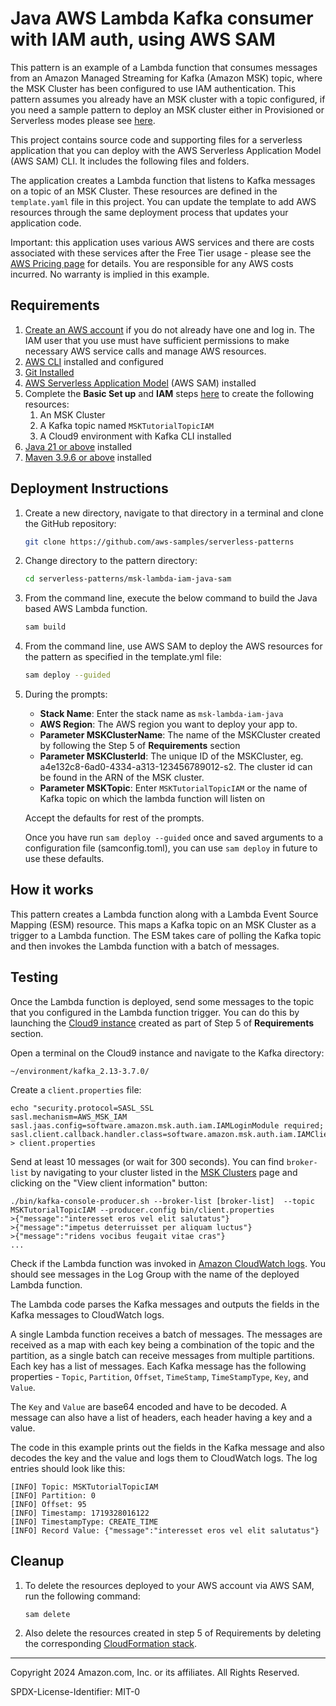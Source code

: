 # Java AWS Lambda Kafka consumer with IAM auth, using AWS SAM

This pattern is an example of a Lambda function that consumes messages from an Amazon Managed Streaming for Kafka (Amazon MSK) topic, where the MSK Cluster has been configured to use IAM authentication. This pattern assumes you already have an MSK cluster with a topic configured, if you need a sample pattern to deploy an MSK cluster either in Provisioned or Serverless modes please see [here](https://github.com/aws-samples/serverless-patterns/tree/main/msk-cfn-sasl-lambda/create-cluster-cfn).

This project contains source code and supporting files for a serverless application that you can deploy with the AWS Serverless Application Model (AWS SAM) CLI. It includes the following files and folders.

The application creates a Lambda function that listens to Kafka messages on a topic of an MSK Cluster. These resources are defined in the `template.yaml` file in this project. You can update the template to add AWS resources through the same deployment process that updates your application code.

Important: this application uses various AWS services and there are costs associated with these services after the Free Tier usage - please see the [AWS Pricing page](https://aws.amazon.com/pricing/) for details. You are responsible for any AWS costs incurred. No warranty is implied in this example.

## Requirements

1. [Create an AWS account](https://portal.aws.amazon.com/gp/aws/developer/registration/index.html) if you do not already have one and log in. The IAM user that you use must have sufficient permissions to make necessary AWS service calls and manage AWS resources.
2. [AWS CLI](https://docs.aws.amazon.com/cli/latest/userguide/install-cliv2.html) installed and configured
3. [Git Installed](https://git-scm.com/book/en/v2/Getting-Started-Installing-Git)
4. [AWS Serverless Application Model](https://docs.aws.amazon.com/serverless-application-model/latest/developerguide/serverless-sam-cli-install.html) (AWS SAM) installed
5. Complete the **Basic Set up** and **IAM** steps [here](https://github.com/aws-samples/serverless-patterns/tree/main/msk-cfn-sasl-lambda/create-cluster-cfn) to create the following resources:
   1. An MSK Cluster 
   2. A Kafka topic named `MSKTutorialTopicIAM`
   3. A Cloud9 environment with Kafka CLI installed
6. [Java 21 or above](https://docs.aws.amazon.com/corretto/latest/corretto-21-ug/downloads-list.html) installed
7. [Maven 3.9.6 or above](https://maven.apache.org/download.cgi) installed

## Deployment Instructions

1. Create a new directory, navigate to that directory in a terminal and clone the GitHub repository:
   ```bash
   git clone https://github.com/aws-samples/serverless-patterns
   ```

2. Change directory to the pattern directory:
   ```bash
   cd serverless-patterns/msk-lambda-iam-java-sam
   ```

3. From the command line, execute the below command to build the Java based AWS Lambda function.
   ```bash
   sam build
   ```

4. From the command line, use AWS SAM to deploy the AWS resources for the pattern as specified in the template.yml file:
   ```bash
   sam deploy --guided
   ```
5. During the prompts:

   * **Stack Name**: Enter the stack name as `msk-lambda-iam-java` 
   * **AWS Region**: The AWS region you want to deploy your app to.
   * **Parameter MSKClusterName**: The name of the MSKCluster created by following the Step 5 of **Requirements** section
   * **Parameter MSKClusterId**: The unique ID of the MSKCluster, eg. a4e132c8-6ad0-4334-a313-123456789012-s2. The cluster id can be found in the ARN of the MSK cluster.
   * **Parameter MSKTopic**: Enter `MSKTutorialTopicIAM` or the name of Kafka topic on which the lambda function will listen on

   Accept the defaults for rest of the prompts. 

   Once you have run `sam deploy --guided` once and saved arguments to a configuration file (samconfig.toml), you can use `sam deploy` in future to use these defaults.

## How it works

This pattern creates a Lambda function along with a Lambda Event Source Mapping (ESM) resource. This maps a Kafka topic on an MSK Cluster as a trigger to a Lambda function. The ESM takes care of polling the Kafka topic and then invokes the Lambda function with a batch of messages.

## Testing

Once the Lambda function is deployed, send some messages to the topic that you configured in the Lambda function trigger. You can do this by launching the [Cloud9 instance](https://console.aws.amazon.com/cloud9control/home) created as part of Step 5 of **Requirements** section.

Open a terminal on the Cloud9 instance and navigate to the Kafka directory:

   ```shell
   ~/environment/kafka_2.13-3.7.0/
   ```
Create a `client.properties` file:

```shell
echo "security.protocol=SASL_SSL
sasl.mechanism=AWS_MSK_IAM
sasl.jaas.config=software.amazon.msk.auth.iam.IAMLoginModule required;
sasl.client.callback.handler.class=software.amazon.msk.auth.iam.IAMClientCallbackHandler" > client.properties
```

Send at least 10 messages (or wait for 300 seconds). You can find `broker-list` by navigating to your cluster listed in the [MSK Clusters](https://console.aws.amazon.com/msk/home?#/clusters) page and clicking on the "View client information" button:

```shell
./bin/kafka-console-producer.sh --broker-list [broker-list]  --topic MSKTutorialTopicIAM --producer.config bin/client.properties 
>{"message":"interesset eros vel elit salutatus"}
>{"message":"impetus deterruisset per aliquam luctus"}
>{"message":"ridens vocibus feugait vitae cras"}
...

```

Check if the Lambda function was invoked in [Amazon CloudWatch logs](https://console.aws.amazon.com/cloudwatch/home?#logsV2:log-groups). You should see messages in the Log Group with the name of the deployed Lambda function.

The Lambda code parses the Kafka messages and outputs the fields in the Kafka messages to CloudWatch logs.

A single Lambda function receives a batch of messages. The messages are received as a map with each key being a combination of the topic and the partition, as a single batch can receive messages from multiple partitions. Each key has a list of messages. Each Kafka message has the following properties - `Topic`, `Partition`, `Offset`, `TimeStamp`, `TimeStampType`, `Key`, and `Value`.

The `Key` and `Value` are base64 encoded and have to be decoded. A message can also have a list of headers, each header having a key and a value.

The code in this example prints out the fields in the Kafka message and also decodes the key and the value and logs them to CloudWatch logs. The log entries should look like this:

```shell
[INFO] Topic: MSKTutorialTopicIAM
[INFO] Partition: 0
[INFO] Offset: 95
[INFO] Timestamp: 1719328016122
[INFO] TimestampType: CREATE_TIME
[INFO] Record Value: {"message":"interesset eros vel elit salutatus"}
```


## Cleanup

1. To delete the resources deployed to your AWS account via AWS SAM, run the following command:
    
    ```bash
    sam delete
    ```

2. Also delete the resources created in step 5 of Requirements by deleting the corresponding [CloudFormation stack](https://console.aws.amazon.com/cloudformation/home?#/stacks).
---

Copyright 2024 Amazon.com, Inc. or its affiliates. All Rights Reserved.

SPDX-License-Identifier: MIT-0
